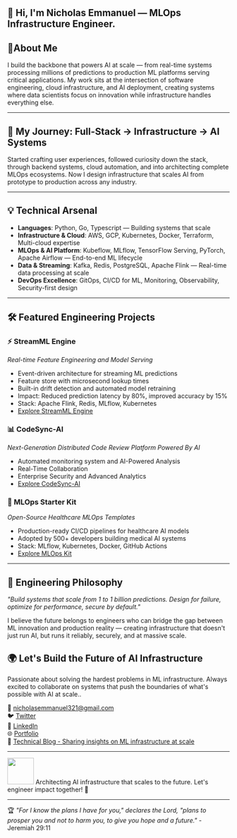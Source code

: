 ## 👋 Hi, I'm Nicholas Emmanuel — **MLOps Infrastructure Engineer**. 

## 🏥**About Me**  
I build the backbone that powers AI at scale — from real-time systems processing millions of predictions to production ML platforms serving critical applications. My work sits at the intersection of software engineering, cloud infrastructure, and AI deployment, creating systems where data scientists focus on innovation while infrastructure handles everything else.

---
## **🚀 My Journey: Full-Stack → Infrastructure → AI Systems**  
Started crafting user experiences, followed curiosity down the stack, through backend systems, cloud automation, and into architecting complete MLOps ecosystems. Now I design infrastructure that scales AI from prototype to production across any industry.

---

## **💡 Technical Arsenal**  
- **Languages**: Python, Go, Typescript — Building systems that scale
- **Infrastructure & Cloud**: AWS, GCP, Kubernetes, Docker, Terraform, Multi-cloud expertise
- **MLOps & AI Platform**: Kubeflow, MLflow, TensorFlow Serving, PyTorch, Apache Airflow — End-to-end ML lifecycle 
- **Data & Streaming**: Kafka, Redis, PostgreSQL, Apache Flink — Real-time data processing at scale
- **DevOps Excellence**: GitOps, CI/CD for ML, Monitoring, Observability, Security-first design
  
---

## **🛠️ Featured Engineering Projects**  
### **⚡ StreamML Engine**  
*Real-time Feature Engineering and Model Serving*  
- Event-driven architecture for streaming ML predictions
- Feature store with microsecond lookup times
- Built-in drift detection and automated model retraining
- Impact: Reduced prediction latency by 80%, improved accuracy by 15%
- Stack: Apache Flink, Redis, MLflow, Kubernetes
- [Explore StreamML Engine](https://github.com/nickemma/streamMl-engine)

### **📊 CodeSync-AI**  
*Next-Generation Distributed Code Review Platform Powered By AI*  
- Automated monitoring system and AI-Powered Analysis 
- Real-Time Collaboration
- Enterprise Security and Advanced Analytics
- [Explore CodeSync-AI](https://github.com/nickemma/CodeSync-AI)  

### **🔧 MLOps Starter Kit**  
*Open-Source Healthcare MLOps Templates*  
- Production-ready CI/CD pipelines for healthcare AI models
- Adopted by 500+ developers building medical AI systems
- Stack: MLflow, Kubernetes, Docker, GitHub Actions  
- [Explore MLOps Kit](https://github.com/nickemma/mlops-starter)

---
## 🎯 Engineering Philosophy
*"Build systems that scale from 1 to 1 billion predictions. Design for failure, optimize for performance, secure by default."*

I believe the future belongs to engineers who can bridge the gap between ML innovation and production reality — creating infrastructure that doesn't just run AI, but runs it reliably, securely, and at massive scale.

## **🌍 Let's Build the Future of AI Infrastructure**  
Passionate about solving the hardest problems in ML infrastructure. Always excited to collaborate on systems that push the boundaries of what's possible with AI at scale..

  📧 [nicholasemmanuel321@gmail.com](mailto:nicholasemmanuel321@gmail.com)  
  🐦 [Twitter](https://twitter.com/techieEmma)  
  🔗 [LinkedIn](https://linkedin.com/in/techieemma)  
  🌐 [Portfolio](https://portfolio-v2-azure-nu.vercel.app/)  
  📝 [Technical Blog - Sharing insights on ML infrastructure at scale](https://techieemma.medium.com/) 

---

<img src="https://media.giphy.com/media/LnQjpWaON8nhr21vNW/giphy.gif" width="60">  
Architecting AI infrastructure that scales to the future. Let's engineer impact together! 🚀 

---

🏆 *"For I know the plans I have for you," declares the Lord, "plans to prosper you and not to harm you, to give you hope and a future."* - Jeremiah 29:11
